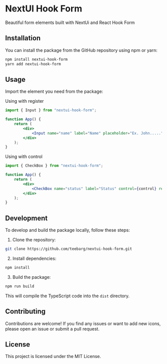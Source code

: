 # NextUI Hook Form

Beautiful form elements built with NextUi and React Hook Form

## Installation

You can install the package from the GitHub repository using npm or yarn:

```bash
npm install nextui-hook-form
yarn add nextui-hook-form
```

## Usage

Import the element you need from the package:

Using with register

```jsx
import { Input } from "nextui-hook-form";
```

```jsx
function App() {
    return (
        <div>
            <Input name="name" label="Name" placeholder="Ex. John....." register={register} error={errors?.name} required classNames={inputClass} />
        </div>
    );
}
```

Using with control

```jsx
import { CheckBox } from "nextui-hook-form";
```

```jsx
function App() {
    return (
        <div>
            <CheckBox name="status" label="Status" control={control} required />
        </div>
    );
}
```

## Development

To develop and build the package locally, follow these steps:

1. Clone the repository:

```bash
git clone https://github.com/teebarg/nextui-hook-form.git
```

2. Install dependencies:

```bash
npm install
```

3. Build the package:

```bash
npm run build
```

This will compile the TypeScript code into the `dist` directory.

## Contributing

Contributions are welcome! If you find any issues or want to add new icons, please open an issue or submit a pull request.

## License

This project is licensed under the MIT License.

